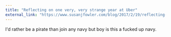 ```yaml
---
title: "Reflecting on one very, very strange year at Uber"
external_link: "https://www.susanjfowler.com/blog/2017/2/19/reflecting-on-one-very-strange-year-at-uber"
---
```


I'd rather be a pirate than join any navy but boy is this a fucked up navy. 
